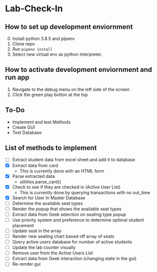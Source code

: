 # Lab-Check-In

## How to set up development enviornment

00. Install python 3.8.5 and pipenv
01. Clone repo
02. Run `pipenv install`
03. Select new virtual env as python interpreter.

## How to activate development enviornment and run app

01. Navigate to the debug menu on the left side of the screen
02. Click the green play botton at the top

## To-Do

* Implement and test Methods
* Create GUI
* Test Database

## List of methods to implement

* [ ] Extract student data from excel sheet and add it to database
* [x] Extract data from card
  * This is currently done with an HTML form
* [x] Parse extracted data
  * utilities.parse_card()
* [x] Check to see if they are checked in (Active User List)
  * This is currently done by querying transactions with no out_time
* [x] Search for User In Master Database
* [ ] Determine the available seat types
* [ ] Render the popup that shows the available seat types
* [ ] Extract data from Geek selection on seating type popup
* [ ] Use priority system and preference to determine optimal student placement
* [ ] Update seat in the array
* [ ] Render new seating chart based off array of seats
* [ ] Query active users database for number of active students
* [ ] Update the lab counter visually
* [ ] Remove user from the Active Users List
* [ ] Extract data from Geek interaction (changing state in the gui)
* [ ] Re-render gui
